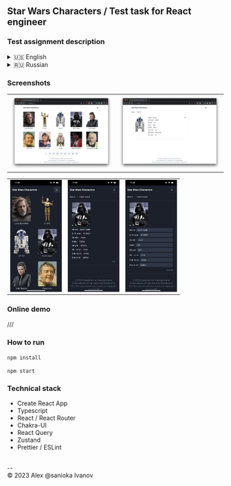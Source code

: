 ## Star Wars Characters / Test task for React engineer 

### Test assignment description

<details><summary>🇺🇸 English</summary>
Using a third-party API as a data source (example: [Star Wars API](https://swapi.dev/)), implement a React SPA application consisting of two pages.

On the main page, display a list or cards of characters, add the ability to paginate to the list.
Implement a page with detailed information on the selected character.

Pros:

* Using TypeScript
* Neat layout
* Using a UI framework (Material, Ant, Bootstrap, etc.)

As an additional task:

* Use Redux/MobX/Zustand storage to work with data
* Edit character information locally, without sending to the server
* Write tests
</details>

<details><summary>🇷🇺 Russian</summary>

Используя стороннее API в качестве источника данных (пример: [Star Wars API](https://swapi.dev/) ), реализовать SPA
приложение React, состоящее из двух страниц.

На главной странице отобразить список или карточки персонажей, к списку добавить возможность пагинации.
Реализовать страницу с подробной информацией по выбранному персонажу.

Плюсы:

* Использование TypeScript
* Аккуратная верстка
* Использование UI фреймворка (Material, Ant, Bootstrap и т.п.)

В качестве дополнительного задания:

* Для работы с данными использовать хранилище Redux/MobX/Zustand
* Редактировать информацию о персонаже локально, без отправки на сервер
* Написать тесты

</details>

### Screenshots

<table>
  <tr>
    <td> 
      <img src="https://raw.githubusercontent.com/sanioka/star-wars-api/main/screenshots/desktop/desktop-screen1.jpg" width="250" alt="App demo screenshot">
    </td>
    <td>
      <img src="https://raw.githubusercontent.com/sanioka/star-wars-api/main/screenshots/desktop/desktop-screen2.jpg" width="250" alt="App demo screenshot">
    </td>
  </tr>
</table>
<table>
  <tr>
    <td> 
      <img src="https://raw.githubusercontent.com/sanioka/star-wars-api/main/screenshots/mobile/mobile-screen1.jpg" width="120" alt="App demo screenshot">
    </td>
    <td>
      <img src="https://raw.githubusercontent.com/sanioka/star-wars-api/main/screenshots/mobile/mobile-screen2.jpg" width="120" alt="App demo screenshot">
    </td>
    <td>
      <img src="https://raw.githubusercontent.com/sanioka/star-wars-api/main/screenshots/mobile/mobile-screen3.jpg" width="120" alt="App demo screenshot">
    </td>
  </tr>
</table>

### Online demo

///

### How to run

`npm install`

`npm start`

### Technical stack

* Create React App
* Typescript
* React / React Router
* Chakra-UI
* React Query
* Zustand
* Prettier / ESLint

<br>
--<br>
&copy; 2023 Alex @sanioka Ivanov
